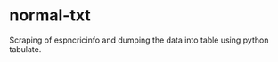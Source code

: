 normal-txt
==========

Scraping of espncricinfo and dumping the data into table using python tabulate.
